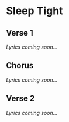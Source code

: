 # Sleep Tight

## Verse 1
*Lyrics coming soon...*

## Chorus
*Lyrics coming soon...*

## Verse 2
*Lyrics coming soon...*